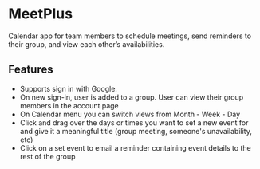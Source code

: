 # MeetPlus
Calendar app for team members to schedule meetings, send reminders to their group, and view each other’s availabilities.

## Features

- Supports sign in with Google. 
- On new sign-in, user is added to a group. User can view their group members in the account page
- On Calendar menu you can switch views from Month - Week - Day 
- Click and drag over the days or times you want to set a new event for and give it a meaningful title (group meeting, someone's unavailability, etc)
- Click on a set event to email a reminder containing event details to the rest of the group



